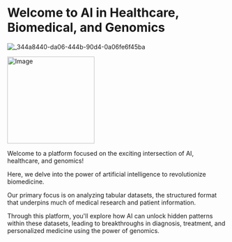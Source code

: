 # Welcome to AI in Healthcare, Biomedical, and Genomics 

![_344a8440-da06-444b-90d4-0a06fe6f45ba](https://github.com/jeffwongqy/Biomedical-Healthcare-Genomics-Data-Science/assets/100281127/39aee435-5d6d-41b9-b8cd-96f8653e2f56)

<img src="https://github.com/jeffwongqy/Biomedical-Healthcare-Genomics-Data-Science/assets/100281127/39aee435-5d6d-41b9-b8cd-96f8653e2f56" width="200" alt="Image">

Welcome to a platform focused on the exciting intersection of AI, healthcare, and genomics! 

Here, we delve into the power of artificial intelligence to revolutionize biomedicine. 

Our primary focus is on analyzing tabular datasets, the structured format that underpins much of medical research and patient information. 

Through this platform, you'll explore how AI can unlock hidden patterns within these datasets, leading to breakthroughs in diagnosis, treatment, and personalized medicine using the power of genomics.
